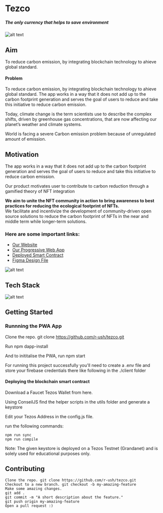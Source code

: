 # Tezco
##### The only currency that helps to save environment

![alt text](https://i.ibb.co/w4mqT1Q/banner.png)

## Aim
To reduce carbon emission, by integrating blockchain technology to ahieve global standard.

#### Problem

To reduce carbon emission, by integrating blockchain technology to ahieve global standard. The app works in a way that it does not add up to the carbon footprint generation and serves the goal of users to reduce and take this initiative to reduce carbon emission.

Today, climate change is the term scientists use to describe the complex shifts, driven by greenhouse gas concentrations, that are now affecting our planet’s weather and climate systems.

World is facing a severe Carbon emission problem because of unregulated amount of emission.

## Motivation

The app works in a way that it does not add up to the carbon footprint generation and serves the goal of users to reduce and take this initiative to reduce carbon emission.

Our product motivates user to contribute to carbon reduction through a gamified theory of NFT integration

**We aim to unite the NFT community in action to bring awareness to best practices for reducing the ecological footprint of NFTs.**  
We facilitate and incentivize the development of community-driven open source solutions to reduce the carbon footprint of NFTs in the near and middle term while longer-term solutions.

### Here are some important links:

- [Our Website](https://hsrambo07.github.io/tezco-landing/)
- [Our Progressive Web App](https://tezco.benro.dev)
- [Deployed Smart Contract](https://granada.tzstats.com/KT1Dz8vtfzCmqGVV5nYZtynVwyctpheHYZf7)
- [Figma Design File](https://www.figma.com/file/Bp29zQwBHfOrzJXFG1mdjM/UI-UX?node-id=33%3A414)

![alt text](https://i.ibb.co/58Cf6yS/architecture.png)

## Tech Stack

![alt text](https://i.ibb.co/f93wXg6/texh.png)

## Getting Started

### Runnning the PWA App

Clone the repo. git clone https://github.com/r-ush/tezco.git

Run npm dapp-install

And to inititalise the PWA, run npm start

For running this project successfully you'll need to create a .env file and store your firebase credentials there like following in the ./client folder

#### Deploying the blockchain smart contract

Download a Faucet Tezos Wallet from here.

Using ConseilJS find the helper scripts in the utils folder and generate a keystore

Edit your Tezos Address in the config.js file.

run the following commands:

    npm run sync
    npm run compile

Note: The given keystore is deployed on a Tezos Testnet (Grandanet) and is solely used for educational purposes only.

## Contributing

    Clone the repo. git clone https://github.com/r-ush/tezco.git
    Checkout to a new branch. git checkout -b my-amazing-feature
    Make some amazing changes.
    git add .
    git commit -m "A short description about the feature."
    git push origin my-amazing-feature
    Open a pull request :)
